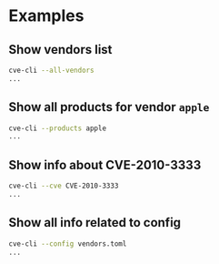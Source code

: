 # Examples

## Show vendors list

```bash
cve-cli --all-vendors
...
```

## Show all products for vendor `apple`

```bash
cve-cli --products apple
...
```

## Show info about CVE-2010-3333

```bash
cve-cli --cve CVE-2010-3333
...
```

## Show all info related to config

```bash
cve-cli --config vendors.toml
...
```
